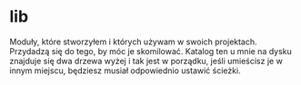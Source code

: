 # lib
Moduły, które stworzyłem i których używam w swoich projektach.
Przydadzą się do tego, by móc je skomilować.
Katalog ten u mnie na dysku znajduje się dwa drzewa wyżej i tak jest w porządku,
jeśli umieścisz je w innym miejscu, będziesz musiał odpowiednio ustawić ścieżki.
